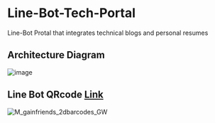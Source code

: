 # Line-Bot-Tech-Portal
Line-Bot Protal that integrates technical blogs and personal resumes

## Architecture Diagram 
![image](https://github.com/user-attachments/assets/ff602c55-ffe3-48d5-ad85-4531564959c6)

## Line Bot QRcode [Link](https://qr-official.line.me/gs/M_675rgldx_GW.png?oat_content=qr)
![M_gainfriends_2dbarcodes_GW](https://github.com/user-attachments/assets/f1868e4d-0dd3-4f1f-b561-9da521bb6268)
